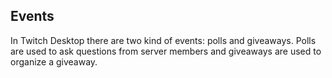 ## Events

In Twitch Desktop there are two kind of events: polls and giveaways. Polls are used to ask questions from server members and giveaways are used to organize a giveaway.



[ui navigation events hover]: http://i.imgur.com/IFdgYT3.png "Click to see current events"
[ui sidebar poll]: http://i.imgur.com/9q5C6Ex.png "Poll in sidebar"
[admin events polls]: (http://i.imgur.com/QSSXj4O.png) "Polls in admin panel"
[admin events polls existing]: http://i.imgur.com/C5zNQIn.png "Existing poll in admin panel"
[admin events giveaways]: http://i.imgur.com/rKfO5Z7.png "Giveaways in admin panel"
[admin events polls past]: http://i.imgur.com/ASaKmj5.png "Past polls in admin panel"
[admin events giveaways past]: http://i.imgur.com/yV1Chzv.png "Past giveaways in admin panel"
